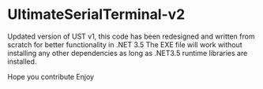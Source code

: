 # UltimateSerialTerminal-v2

Updated version of UST v1, this code has been redesigned and written from scratch for better functionality in .NET 3.5 
The EXE file will work without installing any other dependencies as long as .NET3.5 runtime libraries are installed. 

Hope you contribute
Enjoy
